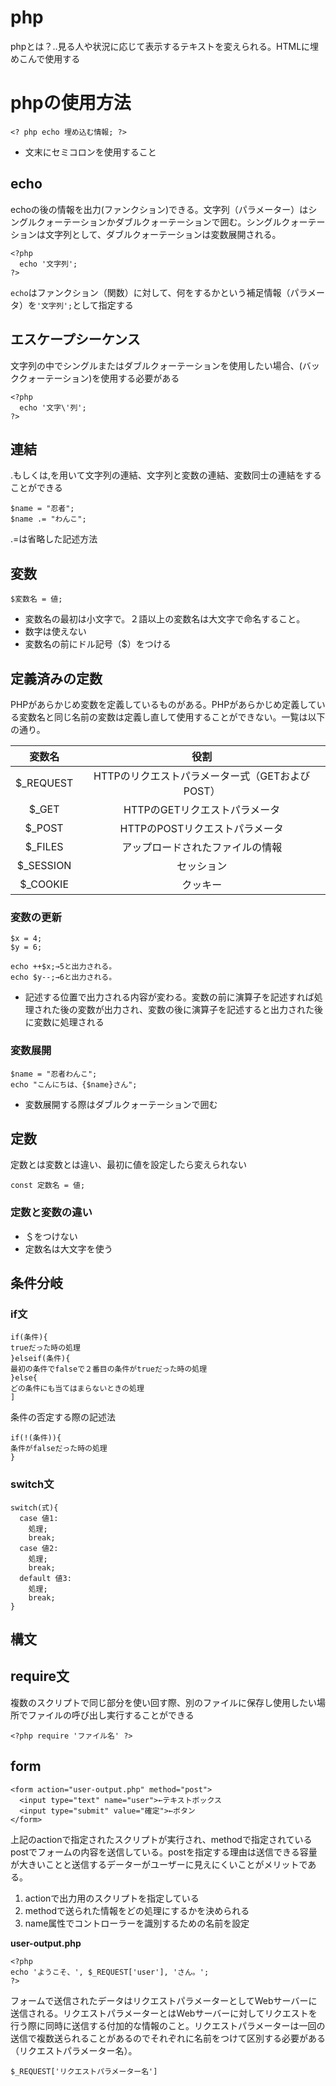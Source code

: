 # php
phpとは？‥見る人や状況に応じて表示するテキストを変えられる。HTMLに埋めこんで使用する

# phpの使用方法
```
<? php echo 埋め込む情報; ?>
```
* 文末にセミコロンを使用すること

## echo
echoの後の情報を出力(ファンクション)できる。文字列（パラメーター）はシングルクォーテーションかダブルクォーテーションで囲む。シングルクォーテーションは文字列として、ダブルクォーテーションは変数展開される。

```
<?php
  echo '文字列';
?>
```
`echo`はファンクション（関数）に対して、何をするかという補足情報（パラメータ）を`'文字列';`として指定する

## エスケープシーケンス
文字列の中でシングルまたはダブルクォーテーションを使用したい場合、\(バッククォーテーション)を使用する必要がある

```
<?php
  echo '文字\'列';
?>
```


## 連結
.もしくは,を用いて文字列の連結、文字列と変数の連結、変数同士の連結をすることができる

```
$name = "忍者";
$name .= "わんこ";
```
.=は省略した記述方法

## 変数
```
$変数名 = 値;
```
* 変数名の最初は小文字で。２語以上の変数名は大文字で命名すること。
* 数字は使えない
* 変数名の前にドル記号（$）をつける

## 定義済みの定数
PHPがあらかじめ変数を定義しているものがある。PHPがあらかじめ定義している変数名と同じ名前の変数は定義し直して使用することができない。一覧は以下の通り。

|変数名|役割|
|:---:|:---:|
| $_REQUEST | HTTPのリクエストパラメーター式（GETおよびPOST） |
| $_GET | HTTPのGETリクエストパラメータ |
| $_POST | HTTPのPOSTリクエストパラメータ |
| $_FILES | アップロードされたファイルの情報 |
| $_SESSION | セッション |
| $_COOKIE | クッキー |
  
### 変数の更新
```
$x = 4;
$y = 6;

echo ++$x;→5と出力される。
echo $y--;→6と出力される。
```
* 記述する位置で出力される内容が変わる。変数の前に演算子を記述すれば処理された後の変数が出力され、変数の後に演算子を記述すると出力された後に変数に処理される

### 変数展開
```
$name = "忍者わんこ";
echo "こんにちは、{$name}さん";
```
* 変数展開する際はダブルクォーテーションで囲む

## 定数
定数とは変数とは違い、最初に値を設定したら変えられない
```
const 定数名 = 値;
```
### 定数と変数の違い
* ＄をつけない
* 定数名は大文字を使う

## 条件分岐
### if文
```
if(条件){
trueだった時の処理
}elseif(条件){
最初の条件でfalseで２番目の条件がtrueだった時の処理
}else{
どの条件にも当てはまらないときの処理
]
```
条件の否定する際の記述法
```
if(!(条件)){
条件がfalseだった時の処理
}
```

### switch文
```
switch(式){
  case 値1:
    処理;
    break;
  case 値2:
    処理;
    break;
  default 値3:
    処理;
    break;
}
```

## 構文
## require文
複数のスクリプトで同じ部分を使い回す際、別のファイルに保存し使用したい場所でファイルの呼び出し実行することができる
```
<?php require 'ファイル名' ?>
```

## form
```
<form action="user-output.php" method="post">
  <input type="text" name="user">←テキストボックス
  <input type="submit" value="確定">←ボタン
</form>
```
上記のactionで指定されたスクリプトが実行され、methodで指定されているpostでフォームの内容を送信している。postを指定する理由は送信できる容量が大きいことと送信するデーターがユーザーに見えにくいことがメリットである。
1. actionで出力用のスクリプトを指定している
2. methodで送られた情報をどの処理にするかを決められる
3. name属性でコントローラーを識別するための名前を設定

**user-output.php**
```
<?php
echo 'ようこそ、', $_REQUEST['user'], 'さん。';
?>
```
フォームで送信されたデータはリクエストパラメーターとしてWebサーバーに送信される。リクエストパラメーターとはWebサーバーに対してリクエストを行う際に同時に送信する付加的な情報のこと。リクエストパラメーターは一回の送信で複数送られることがあるのでそれぞれに名前をつけて区別する必要がある（リクエストパラメーター名）。

```
$_REQUEST['リクエストパラメーター名']
```
